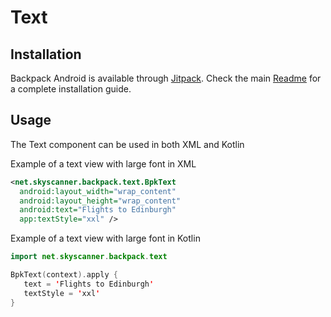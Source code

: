 # Text

## Installation

Backpack Android is available through [Jitpack](https://jitpack.io/#Skyscanner/backpack-android). Check the main [Readme](../../README.md#installation) for a complete installation guide.

## Usage

The Text component can be used in both XML and Kotlin

Example of a text view with large font in XML

```xml
<net.skyscanner.backpack.text.BpkText
  android:layout_width="wrap_content"
  android:layout_height="wrap_content"
  android:text="Flights to Edinburgh"
  app:textStyle="xxl" />
```

Example of a text view with large font in Kotlin

```Kotlin
import net.skyscanner.backpack.text

BpkText(context).apply {
   text = 'Flights to Edinburgh'
   textStyle = 'xxl'
}
```
